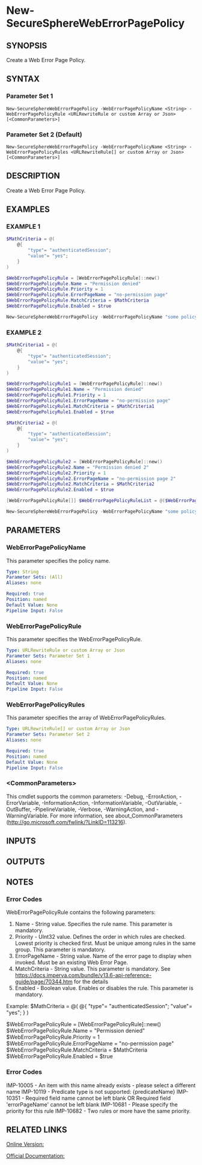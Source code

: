 ﻿# New-SecureSphereWebErrorPagePolicy

## SYNOPSIS
Create a Web Error Page Policy.

## SYNTAX

### Parameter Set 1
```
New-SecureSphereWebErrorPagePolicy -WebErrorPagePolicyName <String> -WebErrorPagePolicyRule <URLRewriteRule or custom Array or Json> [<CommonParameters>]
```

### Parameter Set 2 (Default)
```
New-SecureSphereWebErrorPagePolicy -WebErrorPagePolicyName <String> -WebErrorPagePolicyRules <URLRewriteRule[] or custom Array or Json> [<CommonParameters>]
```

## DESCRIPTION
Create a Web Error Page Policy.

## EXAMPLES

### EXAMPLE 1

```powershell
$MathCriteria = @(
    @{
        "type"= "authenticatedSession";
        "value"= "yes";
    }
)

$WebErrorPagePolicyRule = [WebErrorPagePolicyRule]::new()
$WebErrorPagePolicyRule.Name = "Permission denied"
$WebErrorPagePolicyRule.Priority = 1
$WebErrorPagePolicyRule.ErrorPageName = "no-permission page"
$WebErrorPagePolicyRule.MatchCriteria = $MathCriteria
$WebErrorPagePolicyRule.Enabled = $true

New-SecureSphereWebErrorPagePolicy -WebErrorPagePolicyName "some policy" -WebErrorPagePolicyRule $WebErrorPagePolicyRule
```

### EXAMPLE 2

```powershell
$MathCriteria1 = @(
    @{
        "type"= "authenticatedSession";
        "value"= "yes";
    }
)

$WebErrorPagePolicyRule1 = [WebErrorPagePolicyRule]::new()
$WebErrorPagePolicyRule1.Name = "Permission denied"
$WebErrorPagePolicyRule1.Priority = 1
$WebErrorPagePolicyRule1.ErrorPageName = "no-permission page"
$WebErrorPagePolicyRule1.MatchCriteria = $MathCriteria1
$WebErrorPagePolicyRule1.Enabled = $true

$MathCriteria2 = @(
    @{
        "type"= "authenticatedSession";
        "value"= "yes";
    }
)

$WebErrorPagePolicyRule2 = [WebErrorPagePolicyRule]::new()
$WebErrorPagePolicyRule2.Name = "Permission denied 2"
$WebErrorPagePolicyRule2.Priority = 1
$WebErrorPagePolicyRule2.ErrorPageName = "no-permission page 2"
$WebErrorPagePolicyRule2.MatchCriteria = $MathCriteria2
$WebErrorPagePolicyRule2.Enabled = $true

[WebErrorPagePolicyRule[]] $WebErrorPagePolicyRuleList = @($WebErrorPagePolicyRule1, $WebErrorPagePolicyRule2)

New-SecureSphereWebErrorPagePolicy -WebErrorPagePolicyName "some policy" -WebErrorPagePolicyRules $WebErrorPagePolicyRuleList
```

## PARAMETERS

### WebErrorPagePolicyName
This parameter specifies the policy name.

```yaml
Type: String
Parameter Sets: (All)
Aliases: none

Required: true
Position: named
Default Value: None
Pipeline Input: False
```

### WebErrorPagePolicyRule
This parameter specifies the WebErrorPagePolicyRule.

```yaml
Type: URLRewriteRule or custom Array or Json
Parameter Sets: Parameter Set 1
Aliases: none

Required: true
Position: named
Default Value: None
Pipeline Input: False
```

### WebErrorPagePolicyRules
This parameter specifies the array of WebErrorPagePolicyRules.

```yaml
Type: URLRewriteRule[] or custom Array or Json
Parameter Sets: Parameter Set 2
Aliases: none

Required: true
Position: named
Default Value: None
Pipeline Input: False
```

### \<CommonParameters\>
This cmdlet supports the common parameters: -Debug, -ErrorAction, -ErrorVariable, -InformationAction, -InformationVariable, -OutVariable, -OutBuffer, -PipelineVariable, -Verbose, -WarningAction, and -WarningVariable. For more information, see about_CommonParameters (http://go.microsoft.com/fwlink/?LinkID=113216).

## INPUTS

## OUTPUTS

## NOTES

### Error Codes
WebErrorPagePolicyRule contains the following parameters:
1. Name - String value. Specifies the rule name. This parameter is mandatory. 
2. Priority - UInt32 value. Defines the order in which rules are checked. Lowest priority is checked first. Must be unique among rules in the same group. This parameter is mandatory. 
3. ErrorPageName - String value. Name of the error page to display when invoked. Must be an existing Web Error Page.
4. MatchCriteria - String value. This parameter is mandatory. See https://docs.imperva.com/bundle/v13.6-api-reference-guide/page/70344.htm for the details
5. Enabled - Boolean value. Enables or disables the rule. This parameter is mandatory.

Example:
$MathCriteria = @(
    @{
        "type"= "authenticatedSession";
        "value"= "yes";
    }
)

$WebErrorPagePolicyRule = [WebErrorPagePolicyRule]::new()
$WebErrorPagePolicyRule.Name = "Permission denied"
$WebErrorPagePolicyRule.Priority = 1
$WebErrorPagePolicyRule.ErrorPageName = "no-permission page"
$WebErrorPagePolicyRule.MatchCriteria = $MathCriteria
$WebErrorPagePolicyRule.Enabled = $true

### Error Codes
IMP-10005 - An item with this name already exists - please select a different name
IMP-10119 - Predicate type is not supported: {predicateName}
IMP-10351 - Required field name cannot be left blank OR Required field 'errorPageName' cannot be left blank
IMP-10681 - Please specify the priority for this rule
IMP-10682 - Two rules or more have the same priority.

## RELATED LINKS

[Online Version:](https://github.com/akshinmustafayev/Documentation/MD)

[Official Documentation:](https://docs.imperva.com/bundle/v13.6-api-reference-guide/page/70344.htm)




